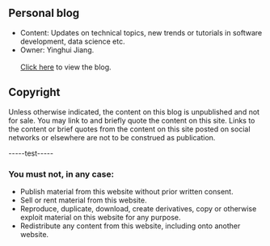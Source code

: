 ## Personal blog
* Content: Updates on technical topics, new trends or tutorials in software development, data science etc.
* Owner: Yinghui Jiang.\
  \
[Click here](https://YinghuiJiang.github.io) to view the blog.

## Copyright
Unless otherwise indicated, the content on this blog is unpublished and not for sale. You may link to and briefly quote the content on this site. Links to the content or brief quotes from the content on this site posted on social networks or elsewhere are not to be construed as publication.

-----test-----

### You must not, in any case:

* Publish material from this website without prior written consent.
* Sell or rent material from this website.
* Reproduce, duplicate, download, create derivatives, copy or otherwise exploit material on this website for any purpose.
* Redistribute any content from this website, including onto another website.
